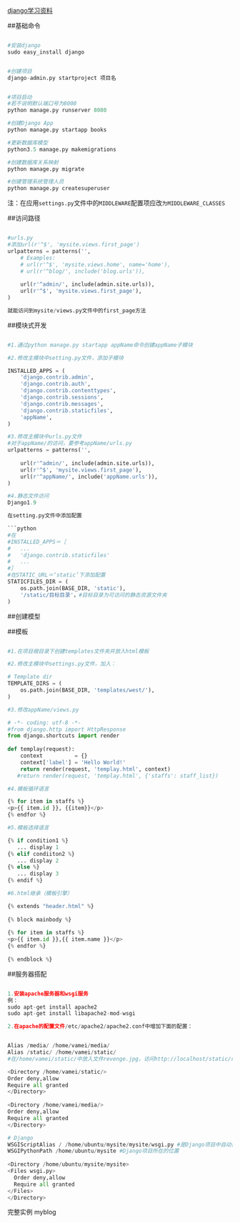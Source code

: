 [django学习资料](http://www.code123.cc/575.html)


##基础命令

```python

#安装django
sudo easy_install django


#创建项目
django-admin.py startproject 项目名


#项目启动
#若不说明默认端口号为8000
python manage.py runserver 8080

#创建Django App
python manage.py startapp books

#更新数据库模型
python3.5 manage.py makemigrations 

#创建数据库关系映射
python manage.py migrate

#创建管理系统管理人员
python manage.py createsuperuser

```
注：在应用`settings.py`文件中的`MIDDLEWARE`配置项应改`为MIDDLEWARE_CLASSES`


##访问路径

```python

#urls.py
#添加url(r'^$', 'mysite.views.first_page')
urlpatterns = patterns('',
    # Examples:
    # url(r'^$', 'mysite.views.home', name='home'),
    # url(r'^blog/', include('blog.urls')),
 
    url(r'^admin/', include(admin.site.urls)),
    url(r'^$', 'mysite.views.first_page'),
)

就能访问到mysite/views.py文件中的first_page方法

```

##模块式开发

```python

#1.通过python manage.py startapp appName命令创建appName子模块

#2.修改主模块中setting.py文件，添加子模块

INSTALLED_APPS = (
    'django.contrib.admin',
    'django.contrib.auth',
    'django.contrib.contenttypes',
    'django.contrib.sessions',
    'django.contrib.messages',
    'django.contrib.staticfiles',
    'appName',
)

#3.修改主模块中urls.py文件
#对于appName/的访问，要参考appName/urls.py
urlpatterns = patterns('',
 
    url(r'^admin/', include(admin.site.urls)),
    url(r'^$', 'mysite.views.first_page'),
    url(r'^appName/', include('appName.urls')),
)

#4.静态文件访问
Django1.9

在setting.py文件中添加配置

```python
#在
#INSTALLED_APPS＝［
#	...
#	'django.contrib.staticfiles'
#	...
#］
#在STATIC_URL＝‘static’下添加配置
STATICFILES_DIR = (
	os.path.join(BASE_DIR, 'static'),
	'/static/目标目录'，#目标目录为可访问的静态资源文件夹
)
```


##创建模型

##模板

```python

#1.在项目根目录下创建templates文件夹并放入html模板

#2.修改主模块中settings.py文件，加入：

# Template dir
TEMPLATE_DIRS = (
    os.path.join(BASE_DIR, 'templates/west/'),
)

#3.修改appName/views.py

# -*- coding: utf-8 -*- 
#from django.http import HttpResponse
from django.shortcuts import render
 
def templay(request):
    context          = {}
    context['label'] = 'Hello World!'
    return render(request, 'templay.html', context)
   #return render(request, 'templay.html', {'staffs': staff_list}) 

#4.模板循环语言

{% for item in staffs %}
<p>{{ item.id }}, {{item}}</p>
{% endfor %}

#5.模板选择语言

{% if condition1 %}
   ... display 1
{% elif condiiton2 %}
   ... display 2
{% else %}
   ... display 3
{% endif %}

#6.html继承（模板引擎）

{% extends "header.html" %}
 
{% block mainbody %}
 
{% for item in staffs %}
<p>{{ item.id }},{{ item.name }}</p>
{% endfor %}
 
{% endblock %}

```

##服务器搭配

```python

1.安装apache服务器和wsgi服务
例：
sudo apt-get install apache2
sudo apt-get install libapache2-mod-wsgi

2.在apache的配置文件/etc/apache2/apache2.conf中增加下面的配置：


Alias /media/ /home/vamei/media/    
Alias /static/ /home/vamei/static/ 
#在/home/vamei/static/中放入文件revenge.jpg，访问http://localhost/static/revenge

<Directory /home/vamei/static/>
Order deny,allow
Require all granted
</Directory>
 
<Directory /home/vamei/media/>
Order deny,allow
Require all granted
</Directory>

# Django
WSGIScriptAlias / /home/ubuntu/mysite/mysite/wsgi.py #是Django项目中自动创建的文件
WSGIPythonPath /home/ubuntu/mysite #Django项目所在的位置
 
<Directory /home/ubuntu/mysite/mysite>
<Files wsgi.py>
  Order deny,allow
  Require all granted
</Files>
</Directory>

```

完整实例 myblog

